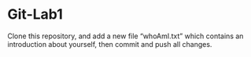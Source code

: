 # Git-Lab1

Clone this repository, and add a new file “whoAmI.txt” which contains an introduction about yourself, then commit and push all changes.
